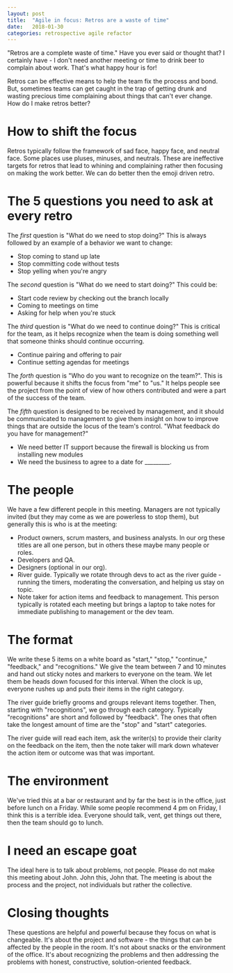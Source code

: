 ```yaml
---
layout: post
title:  "Agile in focus: Retros are a waste of time"
date:   2018-01-30
categories: retrospective agile refactor
---
```


"Retros are a complete waste of time." Have you ever said or thought that? I certainly have - I don't need another meeting or time to drink beer to complain about work. That's what happy hour is for!

Retros can be effective means to help the team fix the process and bond. But, sometimes teams can get caught in the trap of getting drunk and wasting precious time complaining about things that can't ever change. How do I make retros better?

# How to shift the focus

Retros typically follow the framework of sad face, happy face, and neutral face. Some places use pluses, minuses, and neutrals. These are ineffective targets for retros that lead to whining and complaining rather then focusing on making the work better. We can do better then the emoji driven retro.

# The 5 questions you need to ask at every retro

The *first* question is "What do we need to stop doing?" This is always followed by an example of a behavior we want to change:
* Stop coming to stand up late
* Stop committing code without tests
* Stop yelling when you're angry

The *second* question is "What do we need to start doing?"
This could be:
* Start code review by checking out the branch locally
* Coming to meetings on time
* Asking for help when you're stuck

The *third* question is "What do we need to continue doing?"
 This is critical for the team, as it helps recognize when the team is doing something well that someone thinks should continue occurring.
* Continue pairing and offering to pair
* Continue setting agendas for meetings

The *forth* question is "Who do you want to recognize on the team?". This is powerful because it shifts the focus from "me" to "us." It helps people see the project from the point of view of how others contributed and were a part of the success of the team.

The *fifth* question is designed to be received by management, and it should be communicated to management to give them insight on how to improve things that are outside the locus of the team's control.
"What feedback do you have for management?"
* We need better IT support because the firewall is blocking us from installing new modules
* We need the business to agree to a date for _________.

# The people

We have a few different people in this meeting. Managers are not typically invited  (but they may come as we are powerless to stop them), but generally this is who is at the meeting:

* Product owners, scrum masters, and business analysts. In our org these titles are all one person, but in others these maybe many people or roles.
* Developers and QA.
* Designers (optional in our org).
* River guide. Typically we rotate through devs to act as the river guide - running the timers, moderating the conversation, and helping us stay on topic.
* Note taker for action items and feedback to management. This person typically is rotated each meeting but brings a laptop to take notes for immediate publishing to management or the dev team.

# The format

We write these 5 items on a white board as "start," "stop," "continue," "feedback," and "recognitions." We give the team between 7 and 10 minutes and hand out sticky notes and markers to everyone on the team. We let them be heads down focused for this interval. When the clock is up, everyone rushes up and puts their items in the right category.

The river guide briefly grooms and groups relevant items together. Then, starting with "recognitions", we go through each category. Typically "recognitions" are short and followed by "feedback". The ones that often take the longest amount of time are the "stop" and "start" categories.

The river guide will read each item, ask the writer(s) to provide their clarity on the feedback on the item, then the note taker will mark down whatever the action item or outcome was that was important.

# The environment

We've tried this at a bar or restaurant and by far the best is in the office, just before lunch on a Friday. While some people recommend 4 pm on Friday, I think this is a terrible idea. Everyone should talk, vent, get things out there, then the team should go to lunch.

# I need an escape goat

The ideal here is to talk about problems, not people. Please do not make this meeting about John. John this, John that. The meeting is about the process and the project, not individuals but rather the collective.

# Closing thoughts

These questions are helpful and powerful because they focus on what is changeable. It's about the project and software - the things that can be affected by the people in the room. It's not about snacks or the environment of the office. It's about recognizing the problems and then addressing the problems with honest, constructive, solution-oriented feedback.

